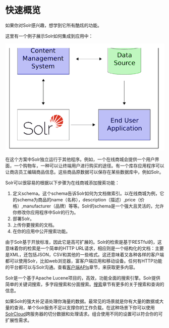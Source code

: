 # 快速概览
如果你对Solr感兴趣，想学到它所有酷炫的功能。

这里有一个例子展示Solr如何集成到应用中：

![](../../img/01-2-0.png)

在这个方案中Solr独立运行于其他程序。例如，一个在线商城会提供一个用户界面，一个购物车，一种可以让终端用户进行购买的途径。有一个库存应用程序可以让商店员工编辑商品信息。这些商品原数据可以保存在某些数据库中，例如Solr。

Solr可以很容易的根据以下步骤为在线商城添加搜索功能：
1. 定义schema。这个schema告诉Solr如何为文档做索引。以在线商城为例，它的schema为商品的name（名称），description（描述）,price（价格）,manufacturer（品牌）等等。Solr的schema是一个强大且灵活的，允许你修改你应用程序中Solr的行为。
2. 部署Solr。
3. 上传你要搜索的文档。
4. 在你的应用中公开搜索功能。

由于Solr基于开放标准，因此它是高可扩展的。Solr的检索是基于RESTful的，这意味着你的检索是一个简单的HTTP URL请求，相应则是一个结构化的文档：主要是XML，还包括JSON，CSV和其他的一些格式。这还意味着又各种各样的客户端都可以使用Solr，比如web浏览器，富客户端应用和移动设备。任何有HTTP功能的平台都可以与Solr沟通。查看[客户端APIs]()章节，来获取更多内容。

Solr是一个基于Apache Lucene项目的，高效，功能全面的搜索引擎。Solr提供简单的关键词搜索，多字段搜索和分面搜索。[搜索]()章节有更多的关于搜索和查询的信息。

如果Solr的强大补足语处理你海量的数据。最常见的场景就是你有大量的数据或大量的查询，单个Solr服务不足以支撑你的工作负载。在这种场景下你可以使用[SolrCloud]()跨服务器的切分数据和处理请求。组合使用不同的设置可以符合你的可扩展性需求。



